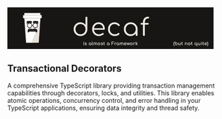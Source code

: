 ![Banner](./workdocs/assets/Banner.png)

## Transactional Decorators

A comprehensive TypeScript library providing transaction management capabilities through decorators, locks, and utilities. This library enables atomic operations, concurrency control, and error handling in your TypeScript applications, ensuring data integrity and thread safety.
